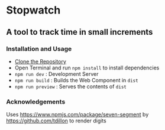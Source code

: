 # Stopwatch

## A tool to track time in small increments

[//]: # (TODO: make simpler)
[//]: # (TODO: add to monorepo)
[//]: # (TODO: distribute drawing across multiple canvases)
[//]: # (TODO: add eslint)
[//]: # (TODO: add prettier)
[//]: # (TODO: update logo)

### Installation and Usage

- [Clone the Repository](https://github.com/thomas-evans/stopwatch.git)
- Open Terminal and run `npm install` to install dependencies
- `npm run dev` : Development Server
- `npm run build` : Builds the Web Component in `dist`
- `npm run preview` : Serves the contents of `dist`

### Acknowledgements

Uses <https://www.npmjs.com/package/seven-segment> by <https://github.com/tdillon> to render digits